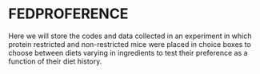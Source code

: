 # FEDPROFERENCE
Here we will store the codes and data collected in an experiment in which protein restricted and non-restricted mice were placed in choice boxes to choose between diets varying in ingredients to test their preference as a function of their diet history.
